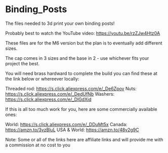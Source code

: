 # Binding_Posts
The files needed to 3d print your own binding posts!

Probably best to watch the YouTube video:
https://youtu.be/rzZJw4Htz0A

These files are for the M6 version but the plan is to eventually add different sizes.

The cap comes in 3 sizes and the base in 2 - use whichever fits your project the best.

You will need brass hardward to complete the build you can find these at the link below or whereever locally:

Threaded rod: https://s.click.aliexpress.com/e/_De6Zpov
Nuts: https://s.click.aliexpress.com/e/_DedUfNb
Washers: https://s.click.aliexpress.com/e/_DlGdXid

If this is all too much work for you, here are some commercially available ones:

World: https://s.click.aliexpress.com/e/_DDuMt5x
Canada: https://amzn.to/3vzBluL
USA & World: https://amzn.to/48v2g9C

Note: Some or all of the links here are affiliate links and will provide me with a commission at no cost to you
